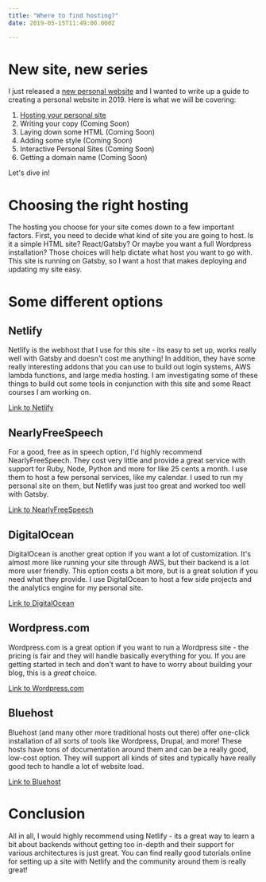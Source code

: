 ```yaml
---
title: "Where to find hosting?"
date: 2019-05-15T11:49:00.000Z

---
```

# New site, new series

I just released a [new personal website](https://wuz.fyi) and I wanted to write up a guide to creating a personal website in 2019. Here is what we will be covering:

1. [Hosting your personal site](https://dev.to/wuz/where-to-find-hosting-1ni4)
2. Writing your copy (Coming Soon)
3. Laying down some HTML (Coming Soon)
4. Adding some style (Coming Soon)
5. Interactive Personal Sites (Coming Soon)
6. Getting a domain name (Coming Soon)

Let's dive in!

# Choosing the right hosting

The hosting you choose for your site comes down to a few important factors. First, you need to decide what kind of site you are going to host. Is it a simple HTML site? React/Gatsby? Or maybe you want a full Wordpress installation? Those choices will help dictate what host you want to go with. This site is running on Gatsby, so I want a host that makes deploying and updating my site easy.

# Some different options

## Netlify

Netlify is the webhost that I use for this site - its easy to set up, works really well with Gatsby and doesn't cost me anything! In addition, they have some really interesting addons that you can use to build out login systems, AWS lambda functions, and large media hosting. I am investigating some of these things to build out some tools in conjunction with this site and some React courses I am working on.

[Link to Netlify](https://netlify.com)

## NearlyFreeSpeech

For a good, free as in speech option, I'd highly recommend NearlyFreeSpeech. They cost very little and provide a great service with support for Ruby, Node, Python and more for like 25 cents a month. I use them to host a few personal services, like my calendar. I used to run my personal site on them, but Netlify was just too great and worked too well with Gatsby.

[Link to NearlyFreeSpeech](https://www.nearlyfreespeech.net/)

## DigitalOcean

DigitalOcean is another great option if you want a lot of customization. It's almost more like running your site through AWS, but their backend is a lot more user friendly. This option costs a bit more, but is a great solution if you need what they provide. I use DigitalOcean to host a few side projects and the analytics engine for my personal site.

[Link to DigitalOcean](https://www.digitalocean.com/)

## Wordpress.com

Wordpress.com is a great option if you want to run a Wordpress site - the pricing is fair and they will handle basically everything for you. If you are getting started in tech and don't want to have to worry about building your blog, this is a _great_ choice.

[Link to Wordpress.com](https://www.wordpress.com/)

## Bluehost

Bluehost (and many other more traditional hosts out there) offer one-click installation of all sorts of tools like Wordpress, Drupal, and more! These hosts have tons of documentation around them and can be a really good, low-cost option. They will support all kinds of sites and typically have really good tech to handle a lot of website load.

[Link to Bluehost](https://www.bluehost.com/)

# Conclusion

All in all, I would highly recommend using Netlify - its a great way to learn a bit about backends without getting too in-depth and their support for various architectures is just great. You can find really good tutorials online for setting up a site with Netlify and the community around them is really great!